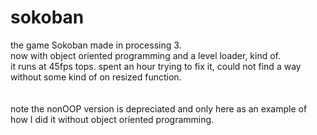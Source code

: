 # sokoban
the game Sokoban made in processing 3. <br>
now with object oriented programming and a level loader, kind of. <br>
it runs at 45fps tops. spent an hour trying to fix it, could not find a way without some kind of on resized function. <br>
<br><br>note the nonOOP version is depreciated and only here as an example of how I did it without object oriented programming.
